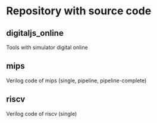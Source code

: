 # Repository with source code

## digitaljs_online

Tools with simulator digital online

## mips 

Verilog code of mips (single, pipeline, pipeline-complete) 
 
## riscv

Verilog code of riscv (single)

